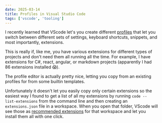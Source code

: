 ```yaml
---
date: 2025-03-14
title: Profiles in Visual Studio Code
tags: ['vscode', 'tooling']
---
```


I recently learned that VScode let's you create different [profiles](https://code.visualstudio.com/docs/editor/profiles) that let you switch between different sets of settings, keyboard shortcuts, snippets, and most importantly, extensions.

This is really if, like me, you have various extensions for different types of projects and don't need them all running all the time. For example, I have extensions for C#, react, angular, or markdown projects (apparently I had 86 extensions installed 😱).

The profile editor is actually pretty nice, letting you copy from an existing profiles for from some builtin templates.

Unfortunately it doesn't let you easily copy only certain extensions so the easiest way I found to get a list of all my extensions by running `code --list-extensions` from the command line and then creating an `extensions.json` file in a workspace.
When you open that folder, VScode will see those as [recommended extensions](https://code.visualstudio.com/docs/editor/extension-marketplace#_workspace-recommended-extensions) for that workspace and let you install them all with one click.
